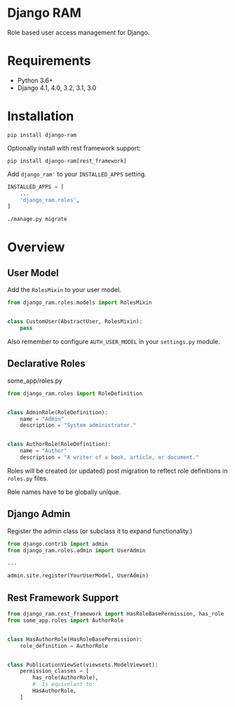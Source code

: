 # Django RAM

Role based user access management for Django.

# Requirements

* Python 3.6+
* Django 4.1, 4.0, 3.2, 3.1, 3.0

# Installation

    pip install django-ram
    
Optionally install with rest framework support:

    pip install django-ram[rest_framework]

    
Add `django_ram'` to your `INSTALLED_APPS` setting.
```python
INSTALLED_APPS = [
    ...
    'django_ram.roles',
]
```

    ./manage.py migrate

# Overview

## User Model

Add the `RolesMixin` to your user model.

```python
from django_ram.roles.models import RolesMixin


class CustomUser(AbstractUser, RolesMixin):
    pass
```

Also remember to configure `AUTH_USER_MODEL` in your `settings.py` module.


## Declarative Roles
some_app/roles.py

```python
from django_ram.roles import RoleDefinition


class AdminRole(RoleDefinition):
    name = "Admin"
    description = "System administrator."


class AuthorRole(RoleDefinition):
    name = "Author"
    description = "A writer of a book, article, or document."
```

Roles will be created (or updated) post migration to reflect role definitions in `roles.py` files.

Role names have to be globally unique.


## Django Admin

Register the admin class (or subclass it to expand functionality.)

```python
from django.contrib import admin
from django_ram.roles.admin import UserAdmin

...

admin.site.register(YourUserModel, UserAdmin)
```


## Rest Framework Support

```python
from django_ram.rest_framework import HasRoleBasePermission, has_role
from some_app.roles import AuthorRole


class HasAuthorRole(HasRoleBasePermission):
    role_definition = AuthorRole


class PublicationViewSet(viewsets.ModelViewset):
    permission_classes = [
        has_role(AuthorRole),
        #  Is equivelant to:
        HasAuthorRole,
    ]
```
